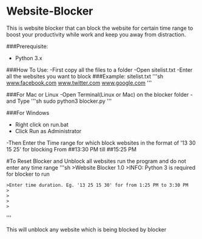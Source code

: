 # Website-Blocker
This is website blocker that can block the website for certain time range to boost your productivity while work and keep you away from distraction.

###Prerequisite:
  - Python 3.x
  
###How To Use:
  -First copy all the files to a folder
  -Open sitelist.txt
  -Enter all the websites you want to block
  ###Example:
  sitelist.txt
  '''sh
  www.facebook.com
  www.twitter.com
  www.google.com
  '''
  
  ###For Mac or Linux
  -Open Terminal(Linux or Mac) on the blocker folder
  -and Type
  '''sh
    sudo python3 blocker.py
  '''
  
  ###For Windows
  - Right click on run.bat 
  - Click Run as Administrator
  
  
  -Then Enter the Time range for which block websites in the format of
  '13 30 15 25' for blocking From ##13:30 PM till ##15:25 PM
  
  #To Reset Blocker and Unblock all websites
  run the program and do not enter any time range
  '''sh
    >Website Blocker 1.0
    >INFO: Python 3 is required for blocker to run


    >Enter time duration. Eg. '13 25 15 30' for from 1:25 PM to 3:30 PM
    >
    >
    >
    >
  '''
  
  This will unblock any website which is being blocked by blocker
  
  
  
